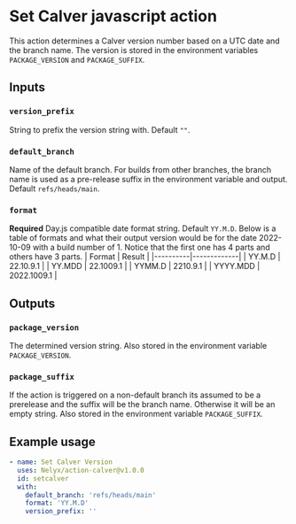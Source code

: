 # Set Calver javascript action

This action determines a Calver version number based on a UTC date and the branch name. The version is stored in the environment variables `PACKAGE_VERSION` and `PACKAGE_SUFFIX`.

## Inputs

### `version_prefix`

String to prefix the version string with. Default `""`.

### `default_branch`

Name of the default branch. For builds from other branches, the branch name is used as a pre-release suffix in the environment variable and output. Default `refs/heads/main`.

### `format`

**Required** Day.js compatible date format string.
Default `YY.M.D`. Below is a table of formats and what their output version would be for the date 2022-10-09 with a build number of 1. Notice that the first one has 4 parts and others have 3 parts.
| Format | Result |
|----------|-------------|
| YY.M.D | 22.10.9.1 |
| YY.MDD | 22.1009.1 |
| YYMM.D | 2210.9.1 |
| YYYY.MDD | 2022.1009.1 |

## Outputs

### `package_version`

The determined version string. Also stored in the environment variable `PACKAGE_VERSION`.

### `package_suffix`

If the action is triggered on a non-default branch its assumed to be a prerelease and the suffix will be the branch name. Otherwise it will be an empty string. Also stored in the environment variable `PACKAGE_SUFFIX`.

## Example usage

```yaml
- name: Set Calver Version
  uses: Nelyx/action-calver@v1.0.0
  id: setcalver
  with:
    default_branch: 'refs/heads/main'
    format: 'YY.M.D'
    version_prefix: ''
```

